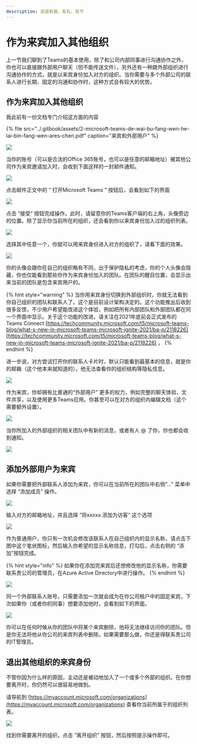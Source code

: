 ```yaml
---
description: 进退有据、有礼、有节
---
```


# 作为来宾加入其他组织

上一节我们聊到了Teams的基本使用，除了和公司内部同事进行沟通协作之外，你也可以直接跟外部用户聊天（但不能传送文件），另外还有一种跟外部组织进行沟通协作的方式，就是以来宾身份加入对方的组织。当你需要与多个外部公司的联系人进行长期、固定的沟通和协作时，这种方式会有较大的优势。

## 作为来宾加入其他组织

我此前有一份文档专门介绍这方面的内容

{% file src="../.gitbook/assets/2-microsoft-teams-de-wai-bu-fang-wen-he-lai-bin-fang-wen-ares-chen.pdf" caption="来宾和外部用户" %}

![](../.gitbook/assets/tu-pian-%20%2888%29.png)

当你的账号（可以是合法的Office 365账号，也可以是任意的邮箱地址）被其他公司作为来宾邀请加入时，会收到下面这样的一封邮件通知。

![](../.gitbook/assets/tu-pian-%20%2868%29.png)

点击邮件正文中的 “ 打开Microsoft Teams ” 按钮后，会看到如下的界面



![](../.gitbook/assets/tu-pian-%20%2876%29.png)

点击 “接受“ 按钮完成操作。此时，请留意你的Teams客户端的右上角，头像旁边的位置。除了显示你当前所在的组织，还会看到你以来宾身份加入过的组织列表。

![](../.gitbook/assets/tu-pian-%20%2879%29.png)

选择其中任意一个，你就可以用来宾身份进入对方的组织了，请看下面的效果。

![](../.gitbook/assets/tu-pian-%20%2867%29.png)

你的头像会跟你在自己的组织略有不同，出于保护隐私的考虑，你的个人头像会隐藏，你也仅能看到那些你作为来宾身份加入的团队。在团队的醒目位置，会显示出来当前的团队是包含来宾用户的。

{% hint style="warning" %}
当你用来宾身份切换到外部组织时，你就无法看到你自己组织的团队和联系人了。这个是目前设计架构决定的。这个功能推出后收到很多反馈，不少用户希望能改进这个体验，例如把所有内部团队和外部团队都在同一个界面中显示。关于这个功能的改进，请关注在2021年底前会正式发布的Teams Connect  [https://techcommunity.microsoft.com/t5/microsoft-teams-blog/what-s-new-in-microsoft-teams-microsoft-ignite-2021/ba-p/2118226](https://techcommunity.microsoft.com/t5/microsoft-teams-blog/what-s-new-in-microsoft-teams-microsoft-ignite-2021/ba-p/2118226) 。
{% endhint %}

进一步说，对方尝试打开你的联系人卡片时，默认只能看到最基本的信息，就是你的邮箱（这个他本来就知道的），他无法查看你的组织结构等隐私信息。

![](../.gitbook/assets/tu-pian-%20%2886%29.png)

作为来宾，你却拥有比普通的“外部用户” 更多的权力，例如完整的聊天体验，文件共享，以及使用更多Teams应用。你甚至可以在对方的组织内编辑文档（这个需要额外设置）。

![](../.gitbook/assets/tu-pian-%20%2856%29.png)

当你所加入的外部组织的相关团队中有新的消息，或者有人 @ 了你，你也都会收到通知。

![](../.gitbook/assets/tu-pian-%20%2866%29.png)

## 添加外部用户为来宾

如果你需要把外部联系人添加为来宾，你可以在当前所在的团队中右侧”..." 菜单中选择 “添加成员” 操作。

![](../.gitbook/assets/tu-pian-%20%2884%29.png)

输入对方的邮箱地址，并且选择 ”将xxxxx 添加为访客“ 这个选项

![](../.gitbook/assets/tu-pian-%20%2862%29.png)

作为普通用户，你只有一次机会修改该联系人在自己组织内的显示名称，请点击下图中这个笔状图标，然后输入你希望的显示名称信息，打勾后，点击右侧的 “添加”按钮完成。

{% hint style="info" %}
如果你在添加完来宾后还想修改他的显示名称，你需要联系贵公司的管理员，在Azure Active Directory中进行操作。
{% endhint %}

![](../.gitbook/assets/tu-pian-%20%2881%29.png)

同一个外部联系人账号，只需要添加一次就会成为在你公司租户中的固定来宾，下次如果你（或者你的同事）想要添加他时，会看到如下的界面。

![](../.gitbook/assets/tu-pian-%20%2857%29.png)

你可以在任何时候从你的团队中将某个来宾删除，他将无法继续访问你的团队。但是你无法将他从你公司的来宾列表中删除。如果需要那么做，你还是得联系贵公司的IT管理员。

## 退出其他组织的来宾身份

不管你因为什么样的原因，主动还是被动地加入了一个或多个外部的组织。在你想要离开时，你仍然可以很容易地做到。

请导航到 [https://myaccount.microsoft.com/organizations](https://myaccount.microsoft.com/organizations) 查看你当前所属于的组织列表。

![](../.gitbook/assets/tu-pian-%20%2889%29.png)

找到你需要离开的组织，点击 “离开组织” 按钮，然后按照提示操作即可。



